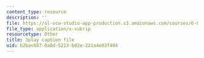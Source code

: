 ```yaml
---
content_type: resource
description: ''
file: https://ol-ocw-studio-app-production.s3.amazonaws.com/courses/6-046j-design-and-analysis-of-algorithms-spring-2015/b2bac6870a8d5213b02e221a4e03f404_EQjwWn-WrdI.vtt
file_type: application/x-subrip
resourcetype: Other
title: 3play caption file
uid: b2bac687-0a8d-5213-b02e-221a4e03f404
---
```

